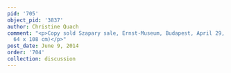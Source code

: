 ```yaml
---
pid: '705'
object_pid: '3837'
author: Christine Quach
comment: "<p>Copy sold Szapary sale, Ernst-Museum, Budapest, April 29, 1929, #73 (panel,
  64 x 108 cm)</p>"
post_date: June 9, 2014
order: '704'
collection: discussion
---
```

